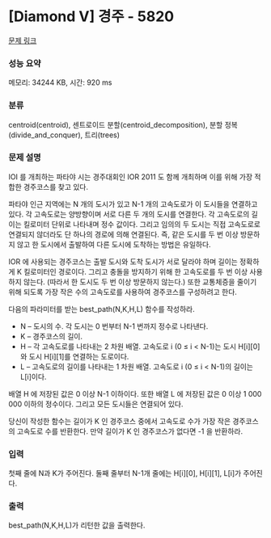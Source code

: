 # [Diamond V] 경주 - 5820 

[문제 링크](https://www.acmicpc.net/problem/5820) 

### 성능 요약

메모리: 34244 KB, 시간: 920 ms

### 분류

centroid(centroid), 센트로이드 분할(centroid_decomposition), 분할 정복(divide_and_conquer), 트리(trees)

### 문제 설명

<p>IOI 를 개최하는 파타야 시는 경주대회인 IOR 2011 도 함께 개최하며 이를 위해 가장 적합한 경주코스를 찾고 있다.</p>

<p>파타야 인근 지역에는 N 개의 도시가 있고 N-1 개의 고속도로가 이 도시들을 연결하고 있다. 각 고속도로는 양방향이며 서로 다른 두 개의 도시를 연결한다. 각 고속도로의 길이는 킬로미터 단위로 나타내며 정수 값이다. 그리고 임의의 두 도시는 직접 고속도로로 연결되지 않더라도 단 하나의 경로에 의해 연결된다. 즉, 같은 도시를 두 번 이상 방문하지 않고 한 도시에서 출발하여 다른 도시에 도착하는 방법은 유일하다.</p>

<p>IOR 에 사용되는 경주코스는 출발 도시와 도착 도시가 서로 달라야 하며 길이는 정확하게 K 킬로미터인 경로이다. 그리고 충돌을 방지하기 위해 한 고속도로를 두 번 이상 사용하지 않는다. (따라서 한 도시도 두 번 이상 방문하지 않는다.) 또한 교통체증을 줄이기 위해 되도록 가장 작은 수의 고속도로를 사용하여 경주코스를 구성하려고 한다.</p>

<p>다음의 파라미터를 받는 best_path(N,K,H,L) 함수를 작성하라.</p>

<ul>
	<li>N – 도시의 수. 각 도시는 0 번부터 N-1 번까지 정수로 나타낸다.</li>
	<li>K – 경주코스의 길이.</li>
	<li>H – 각 고속도로를 나타내는 2 차원 배열. 고속도로 i (0 ≤ i < N-1)는 도시 H[i][0]와 도시 H[i][1]를 연결하는 도로이다.</li>
	<li>L – 고속도로의 길이를 나타내는 1 차원 배열. 고속도로 i (0 ≤ i < N-1)의 길이는 L[i]이다.</li>
</ul>

<p>배열 H 에 저장된 값은 0 이상 N-1 이하이다. 또한 배열 L 에 저장된 값은 0 이상 1 000 000 이하의 정수이다. 그리고 모든 도시들은 연결되어 있다.</p>

<p>당신이 작성한 함수는 길이가 K 인 경주코스 중에서 고속도로 수가 가장 작은 경주코스의 고속도로 수를 반환한다. 만약 길이가 K 인 경주코스가 없다면 -1 을 반환하라.</p>

### 입력 

 <p>첫째 줄에 N과 K가 주어진다. 둘째 줄부터 N-1개 줄에는 H[i][0], H[i][1], L[i]가 주어진다.</p>

### 출력 

 <p>best_path(N,K,H,L)가 리턴한 값을 출력한다.</p>

